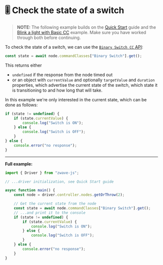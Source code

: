 # 🎚️ Check the state of a switch

<!-- POSITION: 1 -->

> **NOTE:** The following example builds on the [Quick Start](getting-started/quickstart.md) guide and the [Blink a light with Basic CC](examples/basic-on-off.md) example. Make sure you have worked through both before continuing.

To check the state of a switch, we can use the [`Binary Switch CC` API](api/CCs/BinarySwitch):

```ts
const state = await node.commandClasses["Binary Switch"].get();
```

This returns either

- `undefined` if the response from the node timed out
- or an object with `currentValue` and optionally `targetValue` and `duration` properties, which advertise the current state of the switch, which state it is transitioning to and how long that will take.

In this example we're only interested in the current state, which can be done as follows:

```ts
if (state != undefined) {
	if (state.currentValue) {
		console.log("Switch is ON");
	} else {
		console.log("Switch is OFF");
	}
} else {
	console.error("no response");
}
```

---

**Full example:**

```ts
import { Driver } from "zwave-js";

// ...driver initialization, see Quick Start guide

async function main() {
	const node = driver.controller.nodes.getOrThrow(2);

	// Get the current state from the node
	const state = await node.commandClasses["Binary Switch"].get();
	// ...and print it to the console
	if (state != undefined) {
		if (state.currentValue) {
			console.log("Switch is ON");
		} else {
			console.log("Switch is OFF");
		}
	} else {
		console.error("no response");
	}
}
```
